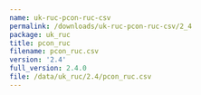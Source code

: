 ```yaml
---
name: uk-ruc-pcon-ruc-csv
permalink: /downloads/uk-ruc-pcon-ruc-csv/2_4
package: uk_ruc
title: pcon_ruc
filename: pcon_ruc.csv
version: '2.4'
full_version: 2.4.0
file: /data/uk_ruc/2.4/pcon_ruc.csv
---
```

